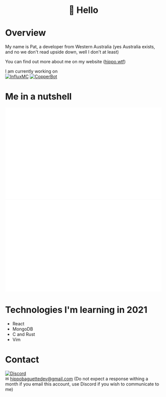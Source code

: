 ### <h1 align="center"> 👋 Hello </h1>

<!--
**HippoBaguette/HippoBaguette** is a ✨ _special_ ✨ repository because its `README.md` (this file) appears on your GitHub profile.
-->
# Overview

My name is Pat, a developer from Western Australia (yes Australia exists, and no we don't read upside down, well I don't at least)    

You can find out more about me on my website ([hippo.wtf](https://hippo.wtf))

I am currently working on  
[![InfluxMC](https://avatars.githubusercontent.com/u/79362755?s=200&v=4)](https://github.com/InfluxMC) [![CopperBot](https://avatars.githubusercontent.com/u/84998580?s=200&v=4)](https://github.com/CopperDiscord)
  
# Me in a nutshell

<a href="https://github.com/jstrieb/github-stats">

![](https://github.com/HippoBaguette/HippoBaguette/blob/master/generated/overview.svg)
![](https://github.com/HippoBaguette/HippoBaguette/blob/master/generated/languages.svg)

</a>  

# Technologies I'm learning in 2021
- React
- MongoDB
- C and Rust
- Vim

# Contact
[![Discord](https://img.shields.io/badge/Discord-Hipposuarus%230665-orange?logo=discord&style=for-the-badge)](https://discord.com/)     
✉ hippobaguettedev@gmail.com  (Do not expect a response withing a month if you email this account, use Discord if you wish to communicate to me)
